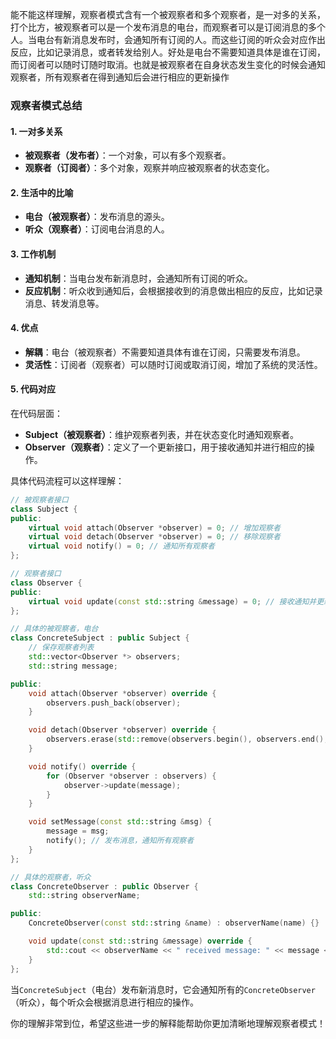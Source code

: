 能不能这样理解，观察者模式含有一个被观察者和多个观察者，是一对多的关系，打个比方，被观察者可以是一个发布消息的电台，而观察者可以是订阅消息的多个人。当电台有新消息发布时，会通知所有订阅的人。而这些订阅的听众会对应作出反应，比如记录消息，或者转发给别人。好处是电台不需要知道具体是谁在订阅，而订阅者可以随时订随时取消。也就是被观察者在自身状态发生变化的时候会通知观察者，所有观察者在得到通知后会进行相应的更新操作

### 观察者模式总结

#### 1. 一对多关系

- **被观察者（发布者）**：一个对象，可以有多个观察者。
- **观察者（订阅者）**：多个对象，观察并响应被观察者的状态变化。

#### 2. 生活中的比喻

- **电台（被观察者）**：发布消息的源头。
- **听众（观察者）**：订阅电台消息的人。

#### 3. 工作机制

- **通知机制**：当电台发布新消息时，会通知所有订阅的听众。
- **反应机制**：听众收到通知后，会根据接收到的消息做出相应的反应，比如记录消息、转发消息等。

#### 4. 优点

- **解耦**：电台（被观察者）不需要知道具体有谁在订阅，只需要发布消息。
- **灵活性**：订阅者（观察者）可以随时订阅或取消订阅，增加了系统的灵活性。

#### 5. 代码对应

在代码层面：

- **Subject（被观察者）**：维护观察者列表，并在状态变化时通知观察者。
- **Observer（观察者）**：定义了一个更新接口，用于接收通知并进行相应的操作。

具体代码流程可以这样理解：

```cpp
// 被观察者接口
class Subject {
public:
    virtual void attach(Observer *observer) = 0; // 增加观察者
    virtual void detach(Observer *observer) = 0; // 移除观察者
    virtual void notify() = 0; // 通知所有观察者
};

// 观察者接口
class Observer {
public:
    virtual void update(const std::string &message) = 0; // 接收通知并更新
};

// 具体的被观察者，电台
class ConcreteSubject : public Subject {
    // 保存观察者列表
    std::vector<Observer *> observers;
    std::string message;

public:
    void attach(Observer *observer) override {
        observers.push_back(observer);
    }

    void detach(Observer *observer) override {
        observers.erase(std::remove(observers.begin(), observers.end(), observer), observers.end());
    }

    void notify() override {
        for (Observer *observer : observers) {
            observer->update(message);
        }
    }

    void setMessage(const std::string &msg) {
        message = msg;
        notify(); // 发布消息，通知所有观察者
    }
};

// 具体的观察者，听众
class ConcreteObserver : public Observer {
    std::string observerName;

public:
    ConcreteObserver(const std::string &name) : observerName(name) {}

    void update(const std::string &message) override {
        std::cout << observerName << " received message: " << message << std::endl;
    }
};
```

当`ConcreteSubject`（电台）发布新消息时，它会通知所有的`ConcreteObserver`（听众），每个听众会根据消息进行相应的操作。

你的理解非常到位，希望这些进一步的解释能帮助你更加清晰地理解观察者模式！